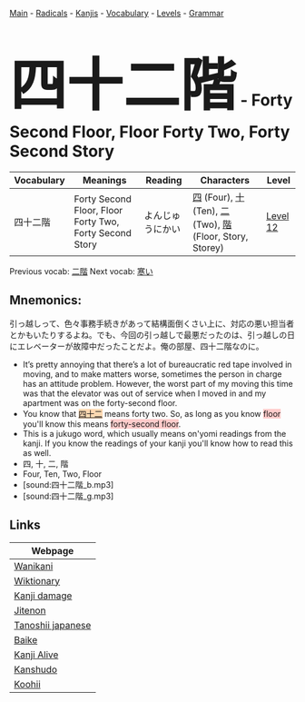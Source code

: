 <style> bigfont {font-size: 100px}</style>
[Main](../README.md) -
[Radicals](../radicals.md) -
[Kanjis](../kanjis.md) -
[Vocabulary](../vocabulary.md) -
[Levels](../levels.md) -
[Grammar](../grammar.md)
# <bigfont> 四十二階</bigfont> - Forty Second Floor, Floor Forty Two, Forty Second Story 

| Vocabulary | Meanings | Reading | Characters | Level |
| --- | --- | --- | --- | --- |
| 四十二階 | Forty Second Floor, Floor Forty Two, Forty Second Story | よんじゅうにかい |  [四](../kanjis/四.md) (Four), [十](../kanjis/十.md) (Ten), [二](../kanjis/二.md) (Two), [階](../kanjis/階.md) (Floor, Story, Storey) | [Level 12](../levels/wk_level12.md) |

Previous vocab: [二階](二階.md) Next vocab: [寒い](寒い.md) 

## Mnemonics:
引っ越しって、色々事務手続きがあって結構面倒くさい上に、対応の悪い担当者とかもいたりするよね。でも、今回の引っ越しで最悪だったのは、引っ越しの日にエレベーターが故障中だったことだよ。俺の部屋、四十二階なのに。
* It’s pretty annoying that there’s a lot of bureaucratic red tape involved in moving, and to make matters worse, sometimes the person in charge has an attitude problem. However, the worst part of my moving this time was that the elevator was out of service when I moved in and my apartment was on the forty-second floor.
* You know that <span style="background-color:#fed8b1"> [四十二](https://jisho.org/search/四十二)</span> means forty two. So, as long as you know <span style="background-color:#ffcccb"> floor</span> you'll know this means <span style="background-color:#ffcccb"> forty-second floor</span>.
* This is a jukugo word, which usually means on'yomi readings from the kanji. If you know the readings of your kanji you'll know how to read this as well.
* 四, 十, 二, 階
* Four, Ten, Two, Floor
* [sound:四十二階_b.mp3]
* [sound:四十二階_g.mp3]


## Links 

| Webpage |
| --- |
| [Wanikani          ](https://www.wanikani.com/kanji/四十二階) |
| [Wiktionary        ](https://en.wiktionary.org/wiki/四十二階) |
| [Kanji damage      ](http://www.kanjidamage.com/kanji/search?utf8=✓&q=四十二階) |
| [Jitenon           ](https://jitenon.com/kanji/四十二階) |
| [Tanoshii japanese ](https://www.tanoshiijapanese.com/dictionary/kanji.cfm?k=四十二階) |
| [Baike             ](https://baike.baidu.com/item/四十二階) |
| [Kanji Alive       ](https://app.kanjialive.com/四十二階) |
| [Kanshudo          ](https://www.kanshudo.com/searchmn?q=四十二階) |
| [Koohii            ](https://kanji.koohii.com/study/kanji/四十二階) |
